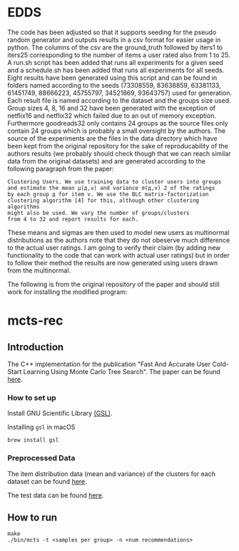 # EDDS

The code has been adjusted so that it supports seeding for the pseudo random generator and outputs results in a csv format for easier usage in python. The columns of the csv are the ground_truth followed by iters1 to iters25 corresponding to the number of items a user rated also from 1 to 25. 
A run.sh script has been added that runs all experiments for a given seed and a schedule.sh has been added that runs all experiments for all seeds.
Eight results have been generated using this script and can be found in folders named according to the seeds (73308559, 83638859, 63381133, 61451749, 88666223, 45755797, 34521869, 93643757) used for generation. Each result file is named according to the dataset and the groups size used. Group sizes 4, 8, 16 and 32 have been generated with the exception of netflix16 and netflix32 which failed due to an out of memory exception. Furthermore goodreads32 only contains 24 groups as the source files only contain 24 groups which is probably a small oversight by the authors. The source of the experiments are the files in the data directory which have been kept from the original repository for the sake of reproducability of the authors results (we probably should check though that we can reach similar data from the original datasets) and are generated according to the following paragraph from the paper:

```
Clustering Users. We use training data to cluster users into groups 
and estimate the mean µ(д,v) and variance σ(д,v) 2 of the ratings
by each group д for item v. We use the BLC matrix-factorization
clustering algorithm [4] for this, although other clustering algorithms 
might also be used. We vary the number of groups/clusters
from 4 to 32 and report results for each.
```

These means and sigmas are then used to model new users as multinormal distributions as the authors note that they do not obeserve much difference to the actual user ratings. I am going to verify their claim (by adding new functionality to the code that can work with actual user ratings) but in order to follow their method the results are now generated using users drawn from the multinormal. 



The following is from the original repository of the paper and should still work for installing the modified program:

# mcts-rec

## Introduction

The C++ implementation for the publication "Fast And Accurate User Cold-Start Learning Using Monte Carlo Tree Search". The paper can be found [here](https://dl.acm.org/doi/10.1145/3523227.3546786).


### How to set up

Install GNU Scientific Library [(GSL)](https://www.gnu.org/software/gsl/).

Installing `gsl` in macOS
```
brew install gsl
```


### Preprocessed Data

The item distribution data (mean and variance) of the clusters for each dataset can be found [here](https://www.dropbox.com/sh/l0d6rynq7lte40i/AAB9OiUyMcuT_N8-BbMPakooa?dl=0).

The test data can be found [here](https://www.dropbox.com/sh/iplhtgczu5tdmpo/AABMcIeLE-kM_Sk1MdoJMGD3a?dl=0).


## How to run

```
make
./bin/mcts -t <samples per group> -n <num recommendations>
```
